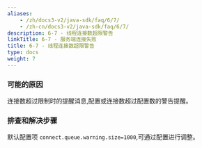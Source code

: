 ```yaml
---
aliases:
    - /zh/docs3-v2/java-sdk/faq/6/7/
    - /zh-cn/docs3-v2/java-sdk/faq/6/7/
description: 6-7 - 线程连接数超限警告
linkTitle: 6-7 - 服务端连接失败
title: 6-7 - 线程连接数超限警告
type: docs
weight: 7
---
```







### 可能的原因

连接数超过限制时的提醒消息,配置或连接数超过配置数的警告提醒。

### 排查和解决步骤

默认配置项 `connect.queue.warning.size=1000`,可通过配置进行调整。